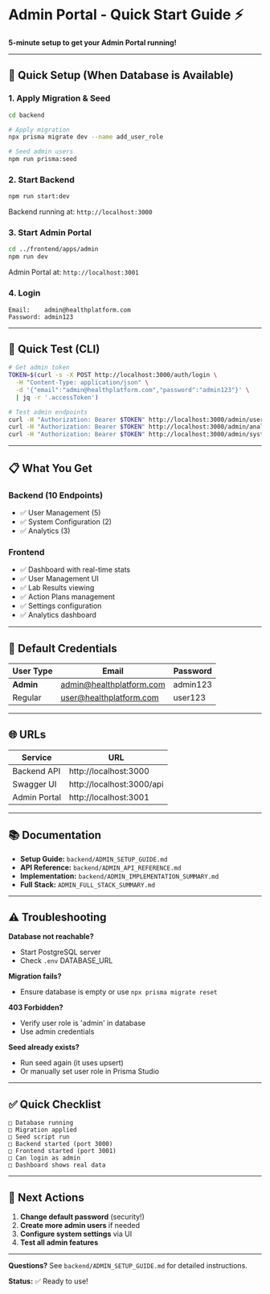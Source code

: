# Admin Portal - Quick Start Guide ⚡

**5-minute setup to get your Admin Portal running!**

---

## 🚀 Quick Setup (When Database is Available)

### 1. Apply Migration & Seed
```bash
cd backend

# Apply migration
npx prisma migrate dev --name add_user_role

# Seed admin users
npm run prisma:seed
```

### 2. Start Backend
```bash
npm run start:dev
```
Backend running at: `http://localhost:3000`

### 3. Start Admin Portal
```bash
cd ../frontend/apps/admin
npm run dev
```
Admin Portal at: `http://localhost:3001`

### 4. Login
```
Email:    admin@healthplatform.com
Password: admin123
```

---

## 🧪 Quick Test (CLI)

```bash
# Get admin token
TOKEN=$(curl -s -X POST http://localhost:3000/auth/login \
  -H "Content-Type: application/json" \
  -d '{"email":"admin@healthplatform.com","password":"admin123"}' \
  | jq -r '.accessToken')

# Test admin endpoints
curl -H "Authorization: Bearer $TOKEN" http://localhost:3000/admin/users
curl -H "Authorization: Bearer $TOKEN" http://localhost:3000/admin/analytics/users
curl -H "Authorization: Bearer $TOKEN" http://localhost:3000/admin/system-config
```

---

## 📋 What You Get

### Backend (10 Endpoints)
- ✅ User Management (5)
- ✅ System Configuration (2)
- ✅ Analytics (3)

### Frontend
- ✅ Dashboard with real-time stats
- ✅ User Management UI
- ✅ Lab Results viewing
- ✅ Action Plans management
- ✅ Settings configuration
- ✅ Analytics dashboard

---

## 🔑 Default Credentials

| User Type | Email | Password |
|-----------|-------|----------|
| **Admin** | admin@healthplatform.com | admin123 |
| Regular | user@healthplatform.com | user123 |

---

## 🌐 URLs

| Service | URL |
|---------|-----|
| Backend API | http://localhost:3000 |
| Swagger UI | http://localhost:3000/api |
| Admin Portal | http://localhost:3001 |

---

## 📚 Documentation

- **Setup Guide:** `backend/ADMIN_SETUP_GUIDE.md`
- **API Reference:** `backend/ADMIN_API_REFERENCE.md`
- **Implementation:** `backend/ADMIN_IMPLEMENTATION_SUMMARY.md`
- **Full Stack:** `ADMIN_FULL_STACK_SUMMARY.md`

---

## ⚠️ Troubleshooting

**Database not reachable?**
- Start PostgreSQL server
- Check `.env` DATABASE_URL

**Migration fails?**
- Ensure database is empty or use `npx prisma migrate reset`

**403 Forbidden?**
- Verify user role is 'admin' in database
- Use admin credentials

**Seed already exists?**
- Run seed again (it uses upsert)
- Or manually set user role in Prisma Studio

---

## ✅ Quick Checklist

```
□ Database running
□ Migration applied
□ Seed script run
□ Backend started (port 3000)
□ Frontend started (port 3001)
□ Can login as admin
□ Dashboard shows real data
```

---

## 🎯 Next Actions

1. **Change default password** (security!)
2. **Create more admin users** if needed
3. **Configure system settings** via UI
4. **Test all admin features**

---

**Questions?** See `backend/ADMIN_SETUP_GUIDE.md` for detailed instructions.

**Status:** ✅ Ready to use!

